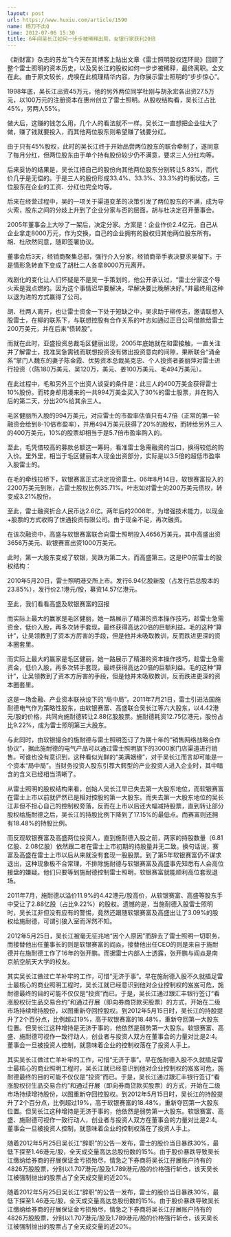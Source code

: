 ```yaml
---
layout: post
url: https://www.huxiu.com/article/1590
name: 杨刀不出Q
time: 2012-07-06 15:30
title: 6年间吴长江如何一步步被稀释出局，女银行家获利20倍
---
```

《新财富》杂志的苏龙飞今天在其博客上贴出文章《雷士照明股权连环局》回顾了整个雷士照明的资本历史，以及吴长江的股权如何一步步被稀释，最终离职。全文在此。由于原文较长，虎嗅在此梳理精华内容，为你展示雷士照明的“步步惊心”。

1998年底，吴长江出资45万元，他的另外两位同学杜刚与胡永宏各出资27.5万元，以100万元的注册资本在惠州创立了雷士照明。从股权结构看，吴长江占比45%，另两人55%。

做大后，这赚的钱怎么用，几个人的看法就不一样。吴长江一直想把企业往大了做，赚了钱就要投入，而其他两位股东则希望赚了钱要分红。

由于只有45%股权，此时的吴长江终于开始品尝两位股东的联合牵制了，遂同意了每月分红，但两位股东由于单个持有股份较少仍不满意，要求三人分红均等。

后来妥协的结果是，吴长江把自己的股份向其他两位股东分别转让5.83%，而代价几乎是无偿的。于是三人的股份形成33.4%、33.3%、33.3%的均衡状态，三位股东在企业的工资、分红也完全均等。

后来在经营过程中，吴的一项关于渠道变革的决策引发了两位股东的不满，成为导火索，股东之间的分歧上升到了企业分家与否的层面，胡与杜决定召开董事会。

2005年董事会上大吵了一架后，决定分家。方案是：企业作价2.4亿元，自己从企业拿走8000万元，作为交换，自己的企业拥有的股权归其他两位股东所有。胡、杜欣然同意，随即签署协议。

董事会后3天，经销商聚集总部，强行介入分家，经销商举手表决要求吴留下。于是情形急转直下变成了胡杜二人各拿8000万元离开。

戏剧化的变化让人们怀疑是不是吴一手策划的，他公开承认过，“雷士分家这个导火索是我点燃的。因为这个事情迟早要解决，早解决要比晚解决好。”并最终用这种以退为进的方式赢得了公司。

胡、杜两人离开，也让雷士资金一下处于短缺之中，吴求助于柳传志，邀请联想入股雷士，在柳的联系下，与联想控股有合作关系的叶志如通过正日公司借款给雷士200万美元，并在后来“债转股”。

而就在此时，亚盛投资总裁毛区健丽出现，2005年底她就在和雷接触，一直关注并了解雷士，找准吴急需钱而联想投资没有做出投资意向的间隙，果断联合“涌金系”掌门人魏东的妻子陈金霞、优势资本总裁吴克忠、个人投资者姜丽萍对雷士进行投资（（陈180万美元、吴120万，美元、姜100万美元、毛494万美元）。

在此过程中，毛和另外三个出资人谈妥的条件是：此三人的400万美金获得雷士10%股份。而转身却用凑来的一共994万美金买入了30%的雷士股票，并在购入后的第二天，分出20%给其余三人。

毛区健丽所入股的994万美元，对应雷士的市盈率估值只有4.7倍（正常的第一轮融资会给到8-10倍市盈率），并用494万美元获得了20%的股权，而转给另外三人的400万美元，10%的股票却相当于是5.7倍市盈率购入的。

至此，毛凭借较高的募款总额这一筹码，看准雷士急需融资的当口，换得较低的购入价。里外里，相当于毛区健丽本人现金出资部分，实际是以3.5倍的超低市盈率入股雷士的。

在毛的牵线拉桥下，软银赛富正式决定投资雷士。06年8月14日，软银赛富投入的2200万美元到账，占雷士股权比例35.71%。叶志如对雷士的200万美元债权，转变成3.21%股份。

至此，雷士融资折合人民币达2.6亿。两年后的2008年，为增强技术能力，以现金+股票的方式收购了世通投资有限公司。由于现金不足，再次融资。

在该次融资中，高盛与软银赛富联合向雷士照明投入4656万美元，其中高盛出资3656万美元、软银赛富出资1000万美元。

此时，第一大股东变成了软银，吴跌为第二大，而高盛第三。这是IPO前雷士的股权结构：

2010年5月20日，雷士照明港交所上市。发行6.94亿股新股（占发行后总股本的23.85%），发行价2.1港元/股，募资14.57亿港元。

至此，我们看看高盛及软银赛富的回报

而实际上最大的赢家是毛区健丽，她一路展示了精湛的资本操作技巧，趁雷士急需资金，低价入股，再多次转手套现，最终获得高达20倍的巨额利益。毛的这种“算计”，让吴领教到了资本方厉害的手段，但是他并未吸取教训，反而跌进更深的资本圈套里。

而实际上最大的赢家是毛区健丽，她一路展示了精湛的资本操作技巧，趁雷士急需资金，低价入股，再多次转手套现，最终获得高达20倍的巨额利益。毛的这种“算计”，让吴领教到了资本方厉害的手段，但是他并未吸取教训，反而跌进更深的资本圈套里。

这是一场金融、产业资本联袂设下的“局中局”。2011年7月21日，雷士引进法国施耐德电气作为策略性股东，由软银赛富、高盛联合吴长江等六大股东，以4.42港元/股的价格，共同向施耐德转让2.88亿股股票。施耐德耗资12.75亿港元，股份占比9.22%，成为雷士照明第三大股东。

与此同时，由软银撮合的施耐德与雷士照明签订了为期十年的“销售网络战略合作协议”，据此施耐德的电气产品可以通过雷士照明旗下的3000家门店渠道进行销售。可谁也没有意识到，这种看似光鲜的“美满姻缘”，对于吴长江而言却可能是一个资本“局中局”。当财务投资人股东引荐大鳄型的产业投资人进入企业时，其中暗含的含义已经相当清晰了。

从雷士照明的股权结构来看，创始人吴长江早已失去第一大股东地位，而软银赛富在雷士上市以前就俨然已是相对控股的第一大股东。而失去第一大股东地位的吴长江非但不担心自己的控制权旁落，反而在上市以后还大幅减持股票，直到转让部分股权给施耐德之后，吴长江的持股比例下降到了17.15%的最低点。而赛富则还拥有18.48%的持股比例。

而反观软银赛富及高盛两位投资人，直到施耐德入股之前，两家的持股数量（6.81亿股、2.08亿股）依然跟二者在雷士上市初期的持股量并无二致。换句话说，赛富及高盛在雷士上市以后从来就没有套现一股股票。到了第5年软银赛富仍不谋求退出，这种现象极不合常理，不排除施耐德与软银赛富及高盛事先知悉有人会高位接盘的嫌疑。他们只要等到施耐德控制雷士照明，软银赛富就能顺利高位套现退场。

2011年7月，施耐德以溢价11.9%的4.42港元/股高价，从软银赛富、高盛等股东手中受让了2.88亿股（占比9.22%）的股权。遗憾的是，当施耐德入股雷士照明时，吴长江非但没有应有的警惕，竟然还跟随软银赛富及高盛出让了3.09%的股权给施耐德，可谓引狼入室而浑然不知。

2012年5月25日，吴长江被毫无征兆地“因个人原因”而辞去了雷士照明一切职务，而接替他出任董事长的则是软银赛富的阎焱，接替他出任CEO的则是来自于施耐德并在施耐德工作了16年的张开鹏。而据雷士内部人士透露，张开鹏与阎焱是南京航空航天大学的校友。

其实吴长江做过亡羊补牢的工作，可惜“无济于事”。早在施耐德入股不久就插足雷士最核心的商业照明工程时，吴长江就已经意识到他对企业控制权的岌岌可危，施耐德最终的目的可能不仅仅是“投资”而已。于是，吴长江通过跟汇丰银行签订“看涨股权衍生品交易合约”和通过孖展（即向券商贷款买股票）的方式，开始在二级市场持续增持股份，以图重新夺回控股权。到2012年5月15日时，吴长江的持股提升了2个百分点，比例超过19%，高于软银赛富的18.48%，重新夺回第一大股东位置。但吴长江这种增持是无济于事的，他依然是弱势第一大股东。软银赛富、高盛、施耐德可视作一致行动人，创业者与投资人双方在董事会的力量对比是2:4。董事会一旦被投资人控制，就意味着企业的控制权落在了投资人手上。

其实吴长江做过亡羊补牢的工作，可惜“无济于事”。早在施耐德入股不久就插足雷士最核心的商业照明工程时，吴长江就已经意识到他对企业控制权的岌岌可危，施耐德最终的目的可能不仅仅是“投资”而已。于是，吴长江通过跟汇丰银行签订“看涨股权衍生品交易合约”和通过孖展（即向券商贷款买股票）的方式，开始在二级市场持续增持股份，以图重新夺回控股权。到2012年5月15日时，吴长江的持股提升了2个百分点，比例超过19%，高于软银赛富的18.48%，重新夺回第一大股东位置。但吴长江这种增持是无济于事的，他依然是弱势第一大股东。软银赛富、高盛、施耐德可视作一致行动人，创业者与投资人双方在董事会的力量对比是2:4。董事会一旦被投资人控制，就意味着企业的控制权落在了投资人手上。

随着2012年5月25日吴长江“辞职”的公告一发布，雷士的股价当日暴跌30%，最低下探至1.46港元/股，全天成交量高达总股份数的15%。由于股价暴跌导致吴长江缴纳给券商的孖展保证金亏损殆尽，情急之下券商将吴长江孖展账户持有的4826万股股票，分别以1.707港元/股及1.789港元/股的价格强行斩仓，该天吴长江被强制抛出的股票占了全天成交量的近20%。

随着2012年5月25日吴长江“辞职”的公告一发布，雷士的股价当日暴跌30%，最低下探至1.46港元/股，全天成交量高达总股份数的15%。由于股价暴跌导致吴长江缴纳给券商的孖展保证金亏损殆尽，情急之下券商将吴长江孖展账户持有的4826万股股票，分别以1.707港元/股及1.789港元/股的价格强行斩仓，该天吴长江被强制抛出的股票占了全天成交量的近20%。

